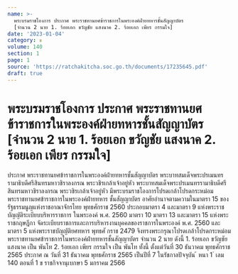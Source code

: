 ```yaml
---
name: >-
  พระบรมราชโองการ ประกาศ พระราชทานยศข้าราชการในพระองค์ฝ่ายทหารชั้นสัญญาบัตร
  [จำนวน 2 นาย 1. ร้อยเอก ขวัญชัย แสงนาค 2. ร้อยเอก เพียร กรรมใจ]
date: '2023-01-04'
category: ข
volume: 140
section: 1
page: 1
source: 'https://ratchakitcha.soc.go.th/documents/17235645.pdf'
draft: true
---
```


# พระบรมราชโองการ ประกาศ พระราชทานยศข้าราชการในพระองค์ฝ่ายทหารชั้นสัญญาบัตร [จำนวน 2 นาย 1. ร้อยเอก ขวัญชัย แสงนาค 2. ร้อยเอก เพียร กรรมใจ]

ประกาศ พระราชทานยศข้าราชการในพระองค์ฝ่ายทหารชั้นสัญญาบัตร พระบาทสมเด็จพระปรเมนทรรามาธิบดีศรีสินทรมหาวชิราลงกรณ พระวชิรเกล้าเจ้าอยู่หัว พระบาทสมเด็จพระปรเมนทรรามาธิบดีศรีสินทรมหาวชิราลงกรณ พระวชิรเกล้าเจ้าอยู่หัว มีพระบรมราชโองการโปรดเกล้าโปรดกระหม่อมพระราชทานยศข้าราชการในพระองค์ฝ่ายทหาร ชั้นสัญญาบัตร อาศัยอำนาจตามความในมาตรา 15 ของรัฐธรรมนูญแห่งราชอาณาจักรไทย พุทธศักราช 2560 ประกอบมาตรา 4 และมาตรา 9 แห่งพระราชบัญญัติระเบียบบริหารราชการ ในพระองค์ พ.ศ. 2560 มาตรา 10 มาตรา 13 และมาตรา 15 แห่งพระราชกฤษฎีกา จัดระเบียบราชการและการบริหารงานบุคคลของราชการในพระองค์ พ.ศ. 2560 และมาตรา 5 แห่งพระราชบัญญัติยศทหาร พุทธศั กราช 2479 จึงทรงพระกรุณาโปรดเกล้าโปรดกระหม่อม พระราชทานยศข้าราชการในพระองค์ฝ่ายทหารชั้นสัญญาบัตร จำนวน 2 นาย ดังนี้ 1. ร้อยเอก ขวัญชัย แสงนาค เป็น พันโท 2. ร้อยเอก เพียร กรรมใจ เป็น พันโท ทั้งนี้ ตั้งแต่วันที่ 30 ธันวาคม พุทธศักราช 2565 ประกาศ ณ วันที่ 31 ธันวาคม พุทธศักราช 2565 เป็นปีที่ 7 ในรัชกาลปัจจุบัน ้ หนา 1 ่ เลม 140 ตอนที่ 1 ข ราชกิจจานุเบกษา 5 มกราคม 2566
